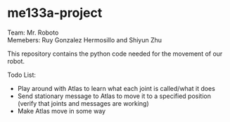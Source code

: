 # me133a-project
Team: Mr. Roboto \
Memebers: Ruy Gonzalez Hermosillo and Shiyun Zhu

This repository contains the python code needed for the movement of our robot.

Todo List:
* Play around with Atlas to learn what each joint is called/what it does
* Send stationary message to Atlas to move it to a specified position (verify that joints and messages are working)
* Make Atlas move in some way
